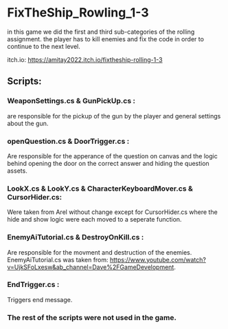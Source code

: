 # FixTheShip_Rowling_1-3

in this game we did the first and third sub-categories of the rolling assignment.
the player has to kill enemies and fix the code in order to continue to the next level.

itch.io: https://amitay2022.itch.io/fixtheship-rolling-1-3

## Scripts:

### WeaponSettings.cs & GunPickUp.cs : 
are responsible for the pickup of the gun by the player and general settings about the gun.

### openQuestion.cs & DoorTrigger.cs : 
Are responsible for the apperance of the question on canvas and the logic behind opening the door on the correct answer and hiding the question assets.

### LookX.cs & LookY.cs & CharacterKeyboardMover.cs & CursorHider.cs:
Were taken from Arel without change except for CursorHider.cs where the hide and show logic were each moved to a seperate function.

### EnemyAiTutorial.cs & DestroyOnKill.cs :
Are responsible for the movment and destruction of the enemies.
EnemyAiTutorial.cs was taken from: https://www.youtube.com/watch?v=UjkSFoLxesw&ab_channel=Dave%2FGameDevelopment.

### EndTrigger.cs :
Triggers end message.

### The rest of the scripts were not used in the game.

